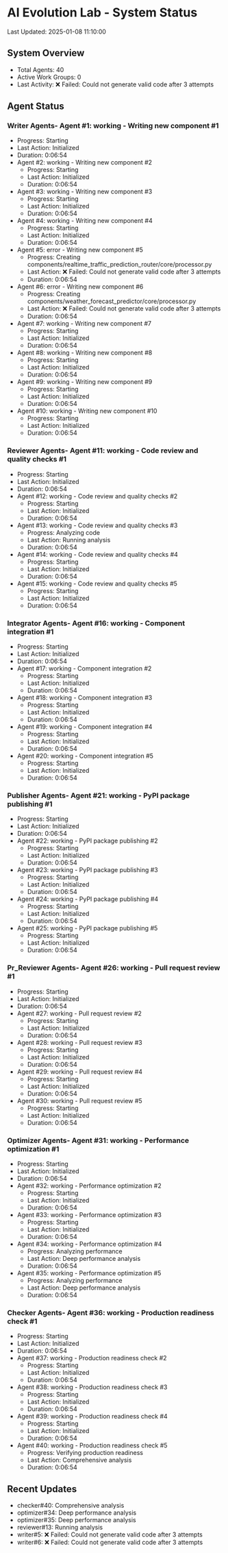 # AI Evolution Lab - System Status
Last Updated: 2025-01-08 11:10:00

## System Overview
- Total Agents: 40
- Active Work Groups: 0
- Last Activity: ❌ Failed: Could not generate valid code after 3 attempts

## Agent Status

### Writer Agents- Agent #1: working - Writing new component #1
  - Progress: Starting
  - Last Action: Initialized
  - Duration: 0:06:54
- Agent #2: working - Writing new component #2
  - Progress: Starting
  - Last Action: Initialized
  - Duration: 0:06:54
- Agent #3: working - Writing new component #3
  - Progress: Starting
  - Last Action: Initialized
  - Duration: 0:06:54
- Agent #4: working - Writing new component #4
  - Progress: Starting
  - Last Action: Initialized
  - Duration: 0:06:54
- Agent #5: error - Writing new component #5
  - Progress: Creating components/realtime_traffic_prediction_router/core/processor.py
  - Last Action: ❌ Failed: Could not generate valid code after 3 attempts
  - Duration: 0:06:54
- Agent #6: error - Writing new component #6
  - Progress: Creating components/weather_forecast_predictor/core/processor.py
  - Last Action: ❌ Failed: Could not generate valid code after 3 attempts
  - Duration: 0:06:54
- Agent #7: working - Writing new component #7
  - Progress: Starting
  - Last Action: Initialized
  - Duration: 0:06:54
- Agent #8: working - Writing new component #8
  - Progress: Starting
  - Last Action: Initialized
  - Duration: 0:06:54
- Agent #9: working - Writing new component #9
  - Progress: Starting
  - Last Action: Initialized
  - Duration: 0:06:54
- Agent #10: working - Writing new component #10
  - Progress: Starting
  - Last Action: Initialized
  - Duration: 0:06:54

### Reviewer Agents- Agent #11: working - Code review and quality checks #1
  - Progress: Starting
  - Last Action: Initialized
  - Duration: 0:06:54
- Agent #12: working - Code review and quality checks #2
  - Progress: Starting
  - Last Action: Initialized
  - Duration: 0:06:54
- Agent #13: working - Code review and quality checks #3
  - Progress: Analyzing code
  - Last Action: Running analysis
  - Duration: 0:06:54
- Agent #14: working - Code review and quality checks #4
  - Progress: Starting
  - Last Action: Initialized
  - Duration: 0:06:54
- Agent #15: working - Code review and quality checks #5
  - Progress: Starting
  - Last Action: Initialized
  - Duration: 0:06:54

### Integrator Agents- Agent #16: working - Component integration #1
  - Progress: Starting
  - Last Action: Initialized
  - Duration: 0:06:54
- Agent #17: working - Component integration #2
  - Progress: Starting
  - Last Action: Initialized
  - Duration: 0:06:54
- Agent #18: working - Component integration #3
  - Progress: Starting
  - Last Action: Initialized
  - Duration: 0:06:54
- Agent #19: working - Component integration #4
  - Progress: Starting
  - Last Action: Initialized
  - Duration: 0:06:54
- Agent #20: working - Component integration #5
  - Progress: Starting
  - Last Action: Initialized
  - Duration: 0:06:54

### Publisher Agents- Agent #21: working - PyPI package publishing #1
  - Progress: Starting
  - Last Action: Initialized
  - Duration: 0:06:54
- Agent #22: working - PyPI package publishing #2
  - Progress: Starting
  - Last Action: Initialized
  - Duration: 0:06:54
- Agent #23: working - PyPI package publishing #3
  - Progress: Starting
  - Last Action: Initialized
  - Duration: 0:06:54
- Agent #24: working - PyPI package publishing #4
  - Progress: Starting
  - Last Action: Initialized
  - Duration: 0:06:54
- Agent #25: working - PyPI package publishing #5
  - Progress: Starting
  - Last Action: Initialized
  - Duration: 0:06:54

### Pr_Reviewer Agents- Agent #26: working - Pull request review #1
  - Progress: Starting
  - Last Action: Initialized
  - Duration: 0:06:54
- Agent #27: working - Pull request review #2
  - Progress: Starting
  - Last Action: Initialized
  - Duration: 0:06:54
- Agent #28: working - Pull request review #3
  - Progress: Starting
  - Last Action: Initialized
  - Duration: 0:06:54
- Agent #29: working - Pull request review #4
  - Progress: Starting
  - Last Action: Initialized
  - Duration: 0:06:54
- Agent #30: working - Pull request review #5
  - Progress: Starting
  - Last Action: Initialized
  - Duration: 0:06:54

### Optimizer Agents- Agent #31: working - Performance optimization #1
  - Progress: Starting
  - Last Action: Initialized
  - Duration: 0:06:54
- Agent #32: working - Performance optimization #2
  - Progress: Starting
  - Last Action: Initialized
  - Duration: 0:06:54
- Agent #33: working - Performance optimization #3
  - Progress: Starting
  - Last Action: Initialized
  - Duration: 0:06:54
- Agent #34: working - Performance optimization #4
  - Progress: Analyzing performance
  - Last Action: Deep performance analysis
  - Duration: 0:06:54
- Agent #35: working - Performance optimization #5
  - Progress: Analyzing performance
  - Last Action: Deep performance analysis
  - Duration: 0:06:54

### Checker Agents- Agent #36: working - Production readiness check #1
  - Progress: Starting
  - Last Action: Initialized
  - Duration: 0:06:54
- Agent #37: working - Production readiness check #2
  - Progress: Starting
  - Last Action: Initialized
  - Duration: 0:06:54
- Agent #38: working - Production readiness check #3
  - Progress: Starting
  - Last Action: Initialized
  - Duration: 0:06:54
- Agent #39: working - Production readiness check #4
  - Progress: Starting
  - Last Action: Initialized
  - Duration: 0:06:54
- Agent #40: working - Production readiness check #5
  - Progress: Verifying production readiness
  - Last Action: Comprehensive analysis
  - Duration: 0:06:54


## Recent Updates
- checker#40: Comprehensive analysis
- optimizer#34: Deep performance analysis
- optimizer#35: Deep performance analysis
- reviewer#13: Running analysis
- writer#5: ❌ Failed: Could not generate valid code after 3 attempts
- writer#6: ❌ Failed: Could not generate valid code after 3 attempts
